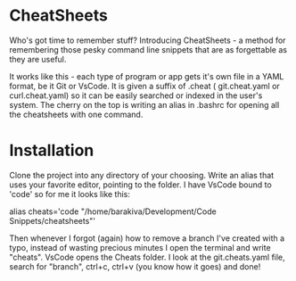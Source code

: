 # CheatSheets

Who's got time to remember stuff? Introducing CheatSheets - a method for remembering those pesky command line snippets that are as forgettable as they are useful.

It works like this - each type of program or app gets it's own file in a YAML format, be it Git or VsCode. It is given a suffix of .cheat ( git.cheat.yaml or curl.cheat.yaml) so it can be easily searched or indexed in the user's system. The cherry on the top is writing an alias in .bashrc for opening all the cheatsheets with one command.

# Installation

Clone the project into any directory of your choosing. Write an alias that uses your favorite editor, pointing to the folder. I have VsCode bound to 'code' so for me it looks like this:

  alias cheats='code "/home/barakiva/Development/Code Snippets/cheatsheets"'

Then whenever I forgot (again) how to remove a branch I've created with a typo, instead of wasting precious minutes I open the terminal and write "cheats". VsCode opens the Cheats folder. I look at the git.cheats.yaml file, search for "branch", ctrl+c, ctrl+v (you know how it goes) and done!
